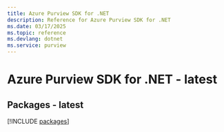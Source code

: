 ```yaml
---
title: Azure Purview SDK for .NET
description: Reference for Azure Purview SDK for .NET
ms.date: 03/17/2025
ms.topic: reference
ms.devlang: dotnet
ms.service: purview
---
```

# Azure Purview SDK for .NET - latest
## Packages - latest
[!INCLUDE [packages](purview-index.md)]